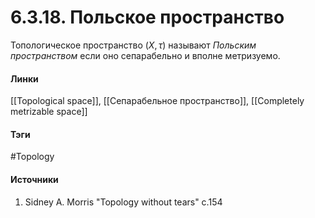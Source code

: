 # 6.3.18. Польское пространство
Топологическое пространство $(X,\tau)$ называют *Польским пространством* если оно сепарабельно и вполне метризуемо.
#### Линки
 [[Topological space]],
 [[Сепарабельное пространство]],
 [[Completely metrizable space]]
#### Тэги
 #Topology 
#### Источники
1. Sidney A. Morris "Topology without tears" c.154